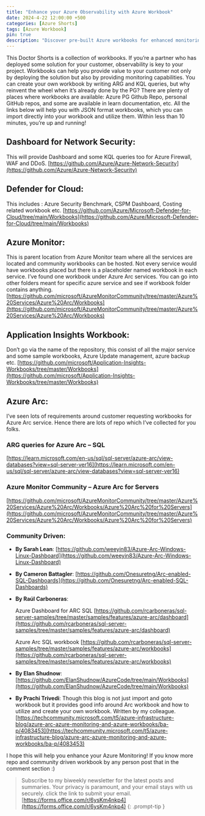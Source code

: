 ```yaml
---
title: "Enhance your Azure Observability with Azure Workbook"
date: 2024-4-22 12:00:00 +500
categories: [Azure Shorts]
tags: [Azure Workbook]
pin: true
description: "Discover pre-built Azure workbooks for enhanced monitoring across azure services like Firewall, Defender for Cloud, and Azure Arc from public repositories"
---
```


This Doctor Shorts is a collection of workbooks. If you’re a partner who has deployed some solution for your customer, observability is key to your project. Workbooks can help you provide value to your customer not only by deploying the solution but also by providing monitoring capabilities. You can create your own workbook by writing ARG and KQL queries, but why reinvent the wheel when it’s already done by the PG? There are plenty of places where workbooks are available: Azure PG Github Repo, personal GitHub repos, and some are available in learn documentation, etc. All the links below will help you with JSON format workbooks, which you can import directly into your workbook and utilize them. Within less than 10 minutes, you’re up and running!

## Dashboard for Network Security: 
This will provide Dashboard and some KQL queries too for Azure Firewall, WAF and DDoS.
[https://github.com/Azure/Azure-Network-Security](https://github.com/Azure/Azure-Network-Security)

## Defender for Cloud:
This includes : Azure Security Benchmark, CSPM Dashboard, Costing related workbook etc.
[https://github.com/Azure/Microsoft-Defender-for-Cloud/tree/main/Workbooks](https://github.com/Azure/Microsoft-Defender-for-Cloud/tree/main/Workbooks)

## Azure Monitor:
This is parent location from Azure Monitor team where all the services are located and community workbooks can be hosted. Not every service would have workbooks placed but there is a placeholder named workbook in each service. I’ve found one workbook under Azure Arc services. You can go into other folders meant for specific azure service and see if workbook folder contains anything. 
[https://github.com/microsoft/AzureMonitorCommunity/tree/master/Azure%20Services/Azure%20Arc/Workbooks](https://github.com/microsoft/AzureMonitorCommunity/tree/master/Azure%20Services/Azure%20Arc/Workbooks)

## Application Insights Workbook:
Don’t go via the name of the repository, this consist of all the major service and some sample workbooks, Azure Update management, azure backup etc.
[https://github.com/microsoft/Application-Insights-Workbooks/tree/master/Workbooks](https://github.com/microsoft/Application-Insights-Workbooks/tree/master/Workbooks)

## Azure Arc:
I’ve seen lots of requirements around customer requesting workbooks for Azure Arc service. Hence there are lots of repo which I’ve collected for you folks.

### ARG queries for Azure Arc – SQL
[https://learn.microsoft.com/en-us/sql/sql-server/azure-arc/view-databases?view=sql-server-ver16](https://learn.microsoft.com/en-us/sql/sql-server/azure-arc/view-databases?view=sql-server-ver16)

### Azure Monitor Community – Azure Arc for Servers
[https://github.com/microsoft/AzureMonitorCommunity/tree/master/Azure%20Services/Azure%20Arc/Workbooks/Azure%20Arc%20for%20Servers](https://github.com/microsoft/AzureMonitorCommunity/tree/master/Azure%20Services/Azure%20Arc/Workbooks/Azure%20Arc%20for%20Servers)

### Community Driven:
* **By Sarah Lean**:
[https://github.com/weeyin83/Azure-Arc-Windows-Linux-Dashboard](https://github.com/weeyin83/Azure-Arc-Windows-Linux-Dashboard)

* **By Cameron Battagler**:
[https://github.com/Onesuretng/Arc-enabled-SQL-Dashboards](https://github.com/Onesuretng/Arc-enabled-SQL-Dashboards)

* **By Raúl Carboneras**:

    Azure Dashboard for ARC SQL
[https://github.com/rcarboneras/sql-server-samples/tree/master/samples/features/azure-arc/dashboard](https://github.com/rcarboneras/sql-server-samples/tree/master/samples/features/azure-arc/dashboard)

    Azure Arc SQL workbook
[https://github.com/rcarboneras/sql-server-samples/tree/master/samples/features/azure-arc/workbooks](https://github.com/rcarboneras/sql-server-samples/tree/master/samples/features/azure-arc/workbooks)

* **By Elan Shudnow**:
[https://github.com/ElanShudnow/AzureCode/tree/main/Workbooks](https://github.com/ElanShudnow/AzureCode/tree/main/Workbooks)

* **By Prachi Trivedi**:
Though this blog is not just import and goto workbook but it provides good info around Arc workbook and how to utilize and create your own workbook. Written by my colleague.
[https://techcommunity.microsoft.com/t5/azure-infrastructure-blog/azure-arc-azure-monitoring-and-azure-workbooks/ba-p/4083453](https://techcommunity.microsoft.com/t5/azure-infrastructure-blog/azure-arc-azure-monitoring-and-azure-workbooks/ba-p/4083453)

I hope this will help you enhance your Azure Monitoring!
If you know more repo and community driven workbook by any person post that in the comment section :)


>Subscribe to my biweekly newsletter for the latest posts and summaries. Your privacy is paramount, and your email stays with us securely.
click the link to submit your email.
[https://forms.office.com/r/6ysKm4nkp4](https://forms.office.com/r/6ysKm4nkp4)
{: .prompt-tip }
